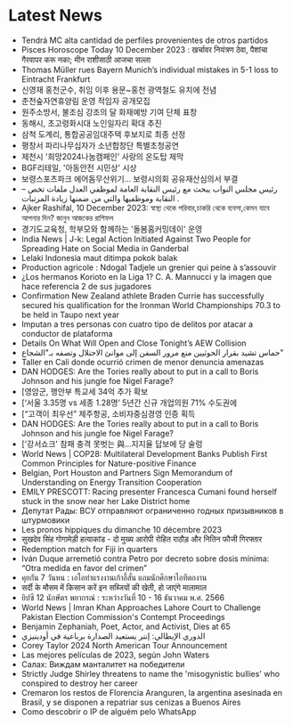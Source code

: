 # Latest News
-  Tendrá MC alta cantidad de perfiles provenientes de otros partidos
-  Pisces Horoscope Today 10 December 2023 : खर्चावर नियंत्रण ठेवा, पैशांचा गैरवापर करू नका; मीन राशीसाठी आजचा सल्ला
-  Thomas Müller rues Bayern Munich’s individual mistakes in 5-1 loss to Eintracht Frankfurt
-  신영재 홍천군수, 취임 이후 용문~홍천 광역철도 유치에 전념
-  춘천숲자연휴양림 운영 적임자 공개모집
-  원주소방서, 불조심 강조의 달 화재예방 기여 단체 표창
-  동해시, 초고령화시대 노인일자리 확대 추진
-  삼척 도계리, 통합공공임대주택 후보지로 최종 선정
-  평창서 파리나무십자가 소년합창단 특별초청공연
-  제천시 '희망2024나눔캠페인' 사랑의 온도탑 제막
-  BGF리테일, '아동안전 시민상' 시상
-  보령스포츠파크 에어돔무산위기… 보령시의회 공유재산심의서 부결
-  – رئيس مجلس النواب يبحث مع رئيس النقابة العامة لموظفي العدل ملفات تخص النقابة وموظفيها والتي من ضمنها زيادة المرتبات .
-  Ajker Rashifal, 10 December 2023: স্বাস্থ্য থেকে পরিবার,চাকরি থেকে ব্যবসা,কেমন যাবে আপনার দিন? জানুন আজকের রাশিফল
-  경기도교육청, 학부모와 함께하는 '돌봄홈커밍데이' 운영
-  India News | J-k: Legal Action Initiated Against Two People for Spreading Hate on Social Media in Ganderbal
-  Lelaki Indonesia maut ditimpa pokok balak
-  Production agricole : Ndogal Tadjele un grenier qui peine à s’assouvir
-  ¿Los hermanos Korioto en la Liga 1? C. A. Mannucci y la imagen que hace referencia 2 de sus jugadores
-  Confirmation New Zealand athlete Braden Currie has successfully secured his qualification for the Ironman World Championships 70.3 to be held in Taupo next year
-  Imputan a tres personas con cuatro tipo de delitos por atacar a conductor de plataforma
-  Details On What Will Open and Close Tonight’s AEW Collision
-  حماس تشيد بقرار الحوثيين منع مرور السفن إلى موانئ الاحتلال وتصفه بـ"الشجاع"
-  Taller en Cali donde ocurrió crimen de menor denuncia amenazas
-  DAN HODGES: Are the Tories really about to put in a call to Boris Johnson and his jungle foe Nigel Farage?
-  [영암군, 행안부 특교세 34억 추가 확보
-  [‘서울 3.35명 vs 세종 1.28명’ 5년간 신규 개업의원 71% 수도권에
-  [“고객이 최우선” 제주항공, 소비자중심경영 인증 획득
-  DAN HODGES: Are the Tories really about to put in a call to Boris Johnson and his jungle foe Nigel Farage?
-  ['강서쇼크' 참패 충격 못벗는 與…지지율 답보에 당 술렁
-  World News | COP28: Multilateral Development Banks Publish First Common Principles for Nature-positive Finance
-  Belgian, Port Houston and Partners Sign Memorandum of Understanding on Energy Transition Cooperation
-  EMILY PRESCOTT: Racing presenter Francesca Cumani found herself stuck in the snow near her Lake District home
-  Депутат Рады: ВСУ отправляют ограниченно годных призывников в штурмовики
-  Les pronos hippiques du dimanche 10 décembre 2023
-  सुखदेव सिंह गोगामेड़ी हत्याकांड - दो मुख्य आरोपी रोहित राठौड़ और नितिन फौजी गिरफ्तार
-  Redemption match for Fiji in quarters
-  Iván Duque arremetió contra Petro por decreto sobre dosis mínima: “Otra medida en favor del crimen”
-  คุยกัน 7 วันหน : เอไอทำแรงงานเก้าอี้สั่น แถมนักศึกษาไอทีตกงาน
-  सर्दी के मौसम में किसान करें इन सब्जियों की खेती, हो जाएंगे मालामाल
-  ยิปซี 12 นักษัตร พยากรณ์ : ระหว่างวันที่ 10 - 16 ธันวาคม พ.ศ. 2566
-  World News | Imran Khan Approaches Lahore Court to Challenge Pakistan Election Commission's Contempt Proceedings
-  Benjamin Zephaniah, Poet, Actor, and Activist, Dies at 65
-  الدوري الإيطالي: إنتر يستعيد الصدارة برباعية في أودينيزي
-  Corey Taylor 2024 North American Tour Announcement
-  Las mejores películas de 2023, según John Waters
-  Салах: Виждам манталитет на победители
-  Strictly Judge Shirley threatens to name the 'misogynistic bullies' who conspired to destroy her career
-  Cremaron los restos de Florencia Aranguren, la argentina asesinada en Brasil, y se disponen a repatriar sus cenizas a Buenos Aires
-  Como descobrir o IP de alguém pelo WhatsApp

